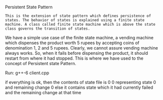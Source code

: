 Persistent State Pattern

    This is the extension of state pattern which defines persistence of states. The behavior of states is explained using a finite state machine. A class called finite state machine which is above the state class governs the transition of states. 
We have a simple use case of the finite state machine, a vending machine which dispenses the product worth 5 rupees by accepting coins of denomination 1, 2 and 5 rupees. Clearly, we cannot assure vending machine always works. So, when it fails before dispensing the product, it should restart from where it had stopped. This is where we have used to the concept of Persistent state Pattern.

Run:
g++-6 client.cpp 

if everything is ok, then the contents of state file is 0 0 representing state 0 and remaining change 0
else it contains state which it had currently failed and the remaining change at that time
